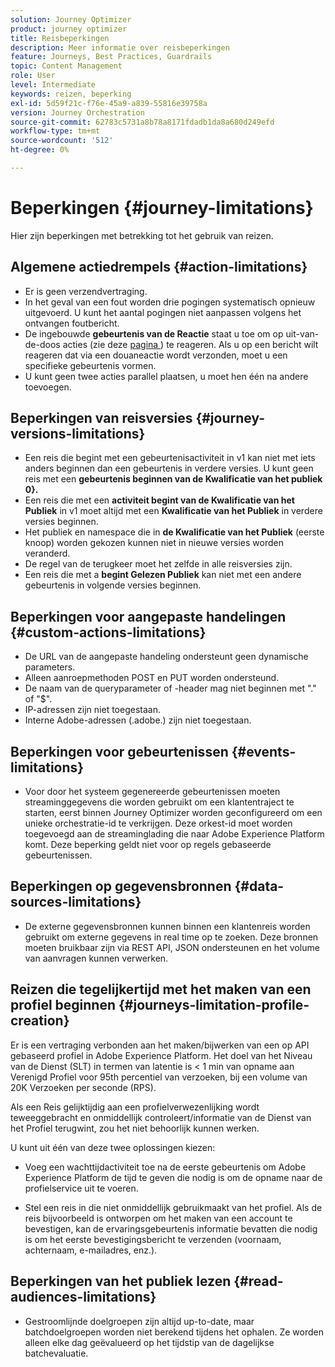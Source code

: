 ```yaml
---
solution: Journey Optimizer
product: journey optimizer
title: Reisbeperkingen
description: Meer informatie over reisbeperkingen
feature: Journeys, Best Practices, Guardrails
topic: Content Management
role: User
level: Intermediate
keywords: reizen, beperking
exl-id: 5d59f21c-f76e-45a9-a839-55816e39758a
version: Journey Orchestration
source-git-commit: 62783c5731a8b78a8171fdadb1da8a680d249efd
workflow-type: tm+mt
source-wordcount: '512'
ht-degree: 0%

---
```


# Beperkingen {#journey-limitations}

Hier zijn beperkingen met betrekking tot het gebruik van reizen.

## Algemene actiedrempels {#action-limitations}

* Er is geen verzendvertraging. 
* In het geval van een fout worden drie pogingen systematisch opnieuw uitgevoerd. U kunt het aantal pogingen niet aanpassen volgens het ontvangen foutbericht. 
* De ingebouwde **gebeurtenis van de Reactie** staat u toe om op uit-van-de-doos acties (zie deze [ pagina ](../building-journeys/reaction-events.md)) te reageren. Als u op een bericht wilt reageren dat via een douaneactie wordt verzonden, moet u een specifieke gebeurtenis vormen. 
* U kunt geen twee acties parallel plaatsen, u moet hen één na andere toevoegen.

## Beperkingen van reisversies {#journey-versions-limitations}

* Een reis die begint met een gebeurtenisactiviteit in v1 kan niet met iets anders beginnen dan een gebeurtenis in verdere versies. U kunt geen reis met een **gebeurtenis beginnen van de Kwalificatie van het publiek 0&rbrace;.**
* Een reis die met een **activiteit begint van de Kwalificatie van het Publiek** in v1 moet altijd met een **Kwalificatie van het Publiek** in verdere versies beginnen.
* Het publiek en namespace die in **de Kwalificatie van het Publiek** (eerste knoop) worden gekozen kunnen niet in nieuwe versies worden veranderd.
* De regel van de terugkeer moet het zelfde in alle reisversies zijn.
* Een reis die met a **begint Gelezen Publiek** kan niet met een andere gebeurtenis in volgende versies beginnen.

## Beperkingen voor aangepaste handelingen {#custom-actions-limitations}

* De URL van de aangepaste handeling ondersteunt geen dynamische parameters. 
* Alleen aanroepmethoden POST en PUT worden ondersteund. 
* De naam van de queryparameter of -header mag niet beginnen met &quot;.&quot; of &quot;$&quot;. 
* IP-adressen zijn niet toegestaan. 
* Interne Adobe-adressen (.adobe.) zijn niet toegestaan.

## Beperkingen voor gebeurtenissen {#events-limitations}

* Voor door het systeem gegenereerde gebeurtenissen moeten streaminggegevens die worden gebruikt om een klantentraject te starten, eerst binnen Journey Optimizer worden geconfigureerd om een unieke orchestratie-id te verkrijgen. Deze orkest-id moet worden toegevoegd aan de streaminglading die naar Adobe Experience Platform komt. Deze beperking geldt niet voor op regels gebaseerde gebeurtenissen.

## Beperkingen op gegevensbronnen {#data-sources-limitations}

* De externe gegevensbronnen kunnen binnen een klantenreis worden gebruikt om externe gegevens in real time op te zoeken. Deze bronnen moeten bruikbaar zijn via REST API, JSON ondersteunen en het volume van aanvragen kunnen verwerken.

## Reizen die tegelijkertijd met het maken van een profiel beginnen {#journeys-limitation-profile-creation}

Er is een vertraging verbonden aan het maken/bijwerken van een op API gebaseerd profiel in Adobe Experience Platform. Het doel van het Niveau van de Dienst (SLT) in termen van latentie is &lt; 1 min van opname aan Verenigd Profiel voor 95th percentiel van verzoeken, bij een volume van 20K Verzoeken per seconde (RPS).

Als een Reis gelijktijdig aan een profielverwezenlijking wordt teweeggebracht en onmiddellijk controleert/informatie van de Dienst van het Profiel terugwint, zou het niet behoorlijk kunnen werken.

U kunt uit één van deze twee oplossingen kiezen:

* Voeg een wachttijdactiviteit toe na de eerste gebeurtenis om Adobe Experience Platform de tijd te geven die nodig is om de opname naar de profielservice uit te voeren.

* Stel een reis in die niet onmiddellijk gebruikmaakt van het profiel. Als de reis bijvoorbeeld is ontworpen om het maken van een account te bevestigen, kan de ervaringsgebeurtenis informatie bevatten die nodig is om het eerste bevestigingsbericht te verzenden (voornaam, achternaam, e-mailadres, enz.).

## Beperkingen van het publiek lezen {#read-audiences-limitations}

* Gestroomlijnde doelgroepen zijn altijd up-to-date, maar batchdoelgroepen worden niet berekend tijdens het ophalen. Ze worden alleen elke dag geëvalueerd op het tijdstip van de dagelijkse batchevaluatie.
